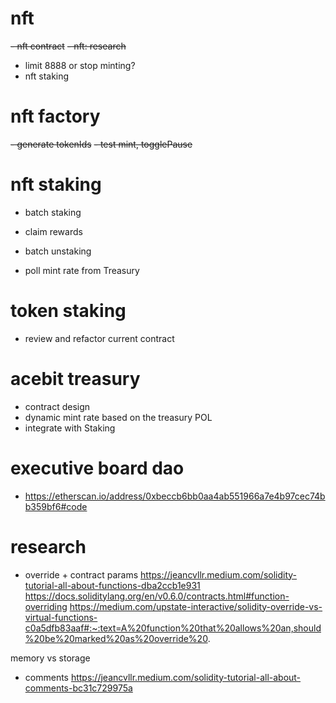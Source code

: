
 
# nft
~~- nft contract~~
~~- nft: research~~
- limit 8888 or stop minting?
- nft staking


# nft factory
~~- generate tokenIds~~
~~- test mint, togglePause~~


# nft staking
- batch staking
- claim rewards
- batch unstaking

- poll mint rate from Treasury

# token staking
- review and refactor current contract


# acebit treasury
- contract design
- dynamic mint rate based on the treasury POL
- integrate with Staking

# executive board dao
- https://etherscan.io/address/0xbeccb6bb0aa4ab551966a7e4b97cec74bb359bf6#code


# research

- override + contract params
https://jeancvllr.medium.com/solidity-tutorial-all-about-functions-dba2ccb1e931
https://docs.soliditylang.org/en/v0.6.0/contracts.html#function-overriding
https://medium.com/upstate-interactive/solidity-override-vs-virtual-functions-c0a5dfb83aaf#:~:text=A%20function%20that%20allows%20an,should%20be%20marked%20as%20override%20.

memory vs storage

- comments
https://jeancvllr.medium.com/solidity-tutorial-all-about-comments-bc31c729975a